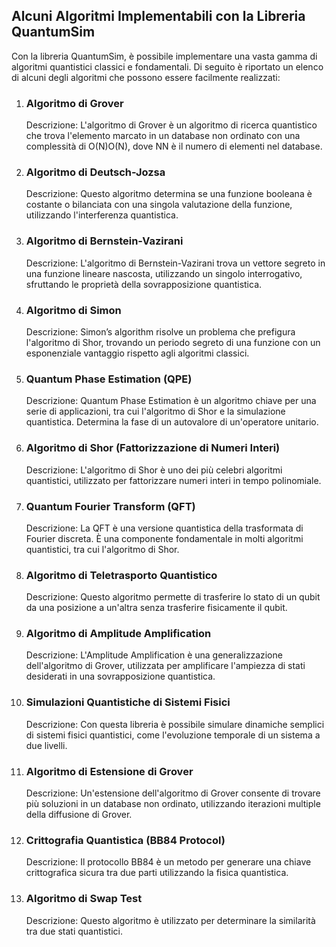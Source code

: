 ## Alcuni Algoritmi Implementabili con la Libreria QuantumSim

Con la libreria QuantumSim, è possibile implementare una vasta gamma di algoritmi quantistici classici e fondamentali. Di seguito è riportato un elenco di alcuni degli algoritmi che possono essere facilmente realizzati:
1. ### Algoritmo di Grover

    Descrizione: L'algoritmo di Grover è un algoritmo di ricerca quantistico che trova l'elemento marcato in un database non ordinato con una complessità di O(N)O(N), dove NN è il numero di elementi nel database.

2. ###  Algoritmo di Deutsch-Jozsa

    Descrizione: Questo algoritmo determina se una funzione booleana è costante o bilanciata con una singola valutazione della funzione, utilizzando l'interferenza quantistica.

3. ###  Algoritmo di Bernstein-Vazirani

    Descrizione: L'algoritmo di Bernstein-Vazirani trova un vettore segreto in una funzione lineare nascosta, utilizzando un singolo interrogativo, sfruttando le proprietà della sovrapposizione quantistica.

4. ###  Algoritmo di Simon

    Descrizione: Simon’s algorithm risolve un problema che prefigura l'algoritmo di Shor, trovando un periodo segreto di una funzione con un esponenziale vantaggio rispetto agli algoritmi classici.

5. ### Quantum Phase Estimation (QPE)

    Descrizione: Quantum Phase Estimation è un algoritmo chiave per una serie di applicazioni, tra cui l'algoritmo di Shor e la simulazione quantistica. Determina la fase di un autovalore di un'operatore unitario.

6. ### Algoritmo di Shor (Fattorizzazione di Numeri Interi)

    Descrizione: L'algoritmo di Shor è uno dei più celebri algoritmi quantistici, utilizzato per fattorizzare numeri interi in tempo polinomiale.

7. ### Quantum Fourier Transform (QFT)

    Descrizione: La QFT è una versione quantistica della trasformata di Fourier discreta. È una componente fondamentale in molti algoritmi quantistici, tra cui l'algoritmo di Shor.

8. ###  Algoritmo di Teletrasporto Quantistico

    Descrizione: Questo algoritmo permette di trasferire lo stato di un qubit da una posizione a un'altra senza trasferire fisicamente il qubit.

9. ###  Algoritmo di Amplitude Amplification

    Descrizione: L'Amplitude Amplification è una generalizzazione dell'algoritmo di Grover, utilizzata per amplificare l'ampiezza di stati desiderati in una sovrapposizione quantistica.

10. ###  Simulazioni Quantistiche di Sistemi Fisici

    Descrizione: Con questa libreria è possibile simulare dinamiche semplici di sistemi fisici quantistici, come l'evoluzione temporale di un sistema a due livelli.

11. ###  Algoritmo di Estensione di Grover

    Descrizione: Un'estensione dell'algoritmo di Grover consente di trovare più soluzioni in un database non ordinato, utilizzando iterazioni multiple della diffusione di Grover.

12. ### Crittografia Quantistica (BB84 Protocol)

    Descrizione: Il protocollo BB84 è un metodo per generare una chiave crittografica sicura tra due parti utilizzando la fisica quantistica.

13. ### Algoritmo di Swap Test

    Descrizione: Questo algoritmo è utilizzato per determinare la similarità tra due stati quantistici.
